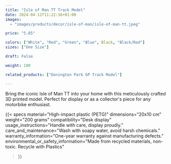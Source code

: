 ```yaml
---
title: "Isle of Man TT Track Model"
date: 2024-04-12T11:22:16+01:00
images:
  - "images/products/decor/isle-of-man/isle-of-man-tt.jpeg"

price: "5.85"

colors: ["White", "Red", "Green", "Blue", Black, "Black/Red"]
sizes: ["One Size"]

draft: False

weight: 100

related_products: ["Donington Park GP Track Model"]

---
```


Bring the iconic Isle of Man TT into your home with this meticulously crafted 3D printed model. Perfect for display or as a collector's piece for any motorbike enthusiast.

{{< specs
    material="High-impact plastic (PETG)"
    dimensions="20x10 cm"
    weight="200 grams"
    compatibility="Desk display"
    usage_instructions="Handle with care, display proudly."
    care_and_maintenance="Wash with soapy water, avoid harsh chemicals."
    warranty_information="One-year warranty against manufacturing defects."
    environmental_or_safety_information="Made from recycled materials, non-toxic. Recycle with Plastics"
>}}
